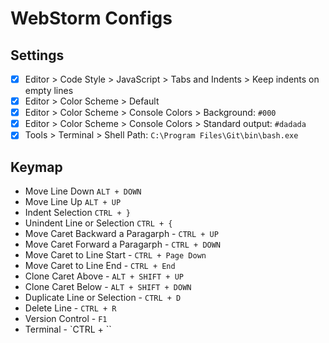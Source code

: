 # WebStorm Configs

## Settings

- [x] Editor > Code Style > JavaScript > Tabs and Indents > Keep indents on empty lines
- [x] Editor > Color Scheme > Default
- [x] Editor > Color Scheme > Console Colors > Background: `#000`
- [x] Editor > Color Scheme > Console Colors > Standard output: `#dadada`
- [x] Tools > Terminal > Shell Path: `C:\Program Files\Git\bin\bash.exe`

## Keymap

- Move Line Down `ALT + DOWN`
- Move Line Up `ALT + UP`
- Indent Selection `CTRL + }`
- Unindent Line or Selection `CTRL + {`
- Move Caret Backward a Paragarph - `CTRL + UP`
- Move Caret Forward a Paragarph - `CTRL + DOWN`
- Move Caret to Line Start - `CTRL + Page Down`
- Move Caret to Line End - `CTRL + End`
- Clone Caret Above - `ALT + SHIFT + UP`
- Clone Caret Below - `ALT + SHIFT + DOWN`
- Duplicate Line or Selection - `CTRL + D`
- Delete Line - `CTRL + R`
- Version Control - `F1`
- Terminal - `CTRL + ``
